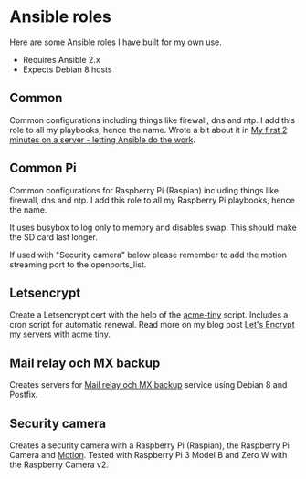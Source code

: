 # Ansible roles

Here are some Ansible roles I have built for my own use.

- Requires Ansible 2.x
- Expects Debian 8 hosts


## Common

Common configurations including things like firewall, dns and ntp. I add this role to all my playbooks, hence the name. Wrote a bit about it in [My first 2 minutes on a server - letting Ansible do the work](https://xdeb.org/node/1615).


## Common Pi

Common configurations for Raspberry Pi (Raspian) including things like firewall, dns and ntp. I add this role to all my Raspberry Pi playbooks, hence the name.

It uses busybox to log only to memory and disables swap. This should make the SD card last longer.

If used with "Security camera" below please remember to add the motion streaming port to the openports_list.

## Letsencrypt

Create a Letsencrypt cert with the help of the [acme-tiny](https://github.com/diafygi/acme-tiny) script. Includes a cron script for automatic renewal. Read more on my blog post [Let's Encrypt my servers with acme tiny](https://xdeb.org/node/1614).


## Mail relay och MX backup

Creates servers for [Mail relay och MX backup](https://xdeb.net/mailrelay) service using Debian 8 and Postfix.


## Security camera

Creates a security camera with a Raspberry Pi (Raspian), the Raspberry Pi Camera and [Motion](https://motion-project.github.io). Tested with Raspberry Pi 3 Model B and Zero W with the Raspberry Camera v2.